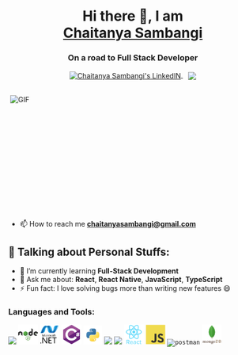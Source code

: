 <h1 align="center">Hi there 👋, I am 
  <div class="badge-base LI-profile-badge" data-locale="en_US" data-size="medium" data-theme="dark" data-type="VERTICAL" data-vanity="chaitanyasambangi-698bb6190" data-version="v1">
    <a class="badge-base__link LI-simple-link" href="https://www.linkedin.com/in/chaitanyasambangi-698bb6190?trk=profile-badge">Chaitanya Sambangi</a>
  </div>
</h1>

<h3 align="center">On a road to Full Stack Developer</h3>

<p align="center">
  <a href="https://www.linkedin.com/in/chaitanyasambangi-698bb6190/">
    <img align="center" alt="Chaitanya Sambangi's LinkedIN" height="30px" width="25px" src="https://cdn.jsdelivr.net/npm/simple-icons@v3/icons/linkedin.svg" />
  </a>&ensp;
  <img height="22" align="center" src="https://visitor-badge.laobi.icu/badge?page_id=ChaitanyaSambangi.visitor-badge">
</p>
<br />

<img align="right" alt="GIF" src="https://github.com/abhisheknaiidu/abhisheknaiidu/blob/master/code.gif?raw=true" width="500" height="250" />

- 📫 How to reach me **chaitanyasambangi@gmail.com**

## 🚀 Talking about Personal Stuffs:
- 🌱 I’m currently learning **Full-Stack Development**
- 💬 Ask me about: **React**, **React Native**, **JavaScript**, **TypeScript**
- ⚡ Fun fact: I love solving bugs more than writing new features 😄

### **Languages and Tools:**  

<code><img height="38" src="https://user-images.githubusercontent.com/56729873/91666041-81a3eb00-eb17-11ea-8142-a049c30b3083.png"></code>
<code><img src="https://raw.githubusercontent.com/devicons/devicon/master/icons/nodejs/nodejs-original-wordmark.svg" alt="nodejs" width="40" height="40"/></code>
<code><img src="https://raw.githubusercontent.com/devicons/devicon/master/icons/dot-net/dot-net-original-wordmark.svg" alt="dotnet" width="40" height="40"/></code>
<code><img src="https://raw.githubusercontent.com/devicons/devicon/master/icons/csharp/csharp-original.svg" alt="csharp" width="40" height="40"/></code>
<code><img height="38" src="https://raw.githubusercontent.com/github/explore/80688e429a7d4ef2fca1e82350fe8e3517d3494d/topics/python/python.png"></code>
<code><img height="38" src="https://user-images.githubusercontent.com/56729873/91666227-ba908f80-eb18-11ea-9118-fdc1a845195b.png"></code>
<code><img height="38" src="https://user-images.githubusercontent.com/56729873/91666238-ced48c80-eb18-11ea-8279-66d4fbc90cc3.png"></code>
<code><img src="https://raw.githubusercontent.com/devicons/devicon/master/icons/react/react-original-wordmark.svg" alt="react" width="40" height="40"/></code>
<code><img src="https://raw.githubusercontent.com/devicons/devicon/master/icons/javascript/javascript-original.svg" alt="javascript" width="40" height="40"/></code>
<code><img src="https://www.vectorlogo.zone/logos/getpostman/getpostman-icon.svg" alt="postman" width="40" height="40"/></code>
<code><img src="https://raw.githubusercontent.com/devicons/devicon/master/icons/mongodb/mongodb-original-wordmark.svg" alt="mongodb" width="40" height="40"/></code>

